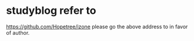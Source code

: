 # studyblog refer to 
https://github.com/Hopetree/izone
please go the above address to in favor of author.
